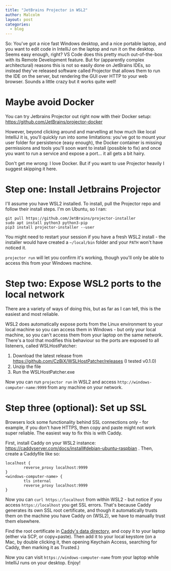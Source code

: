 ```yaml
---
title: "JetBrains Projector in WSL2"
author: Malcolm
layout: post
categories:
  - blog
---
```


So: You've got a nice fast Windows desktop, and a nice portable laptop, and you want to edit code in IntelliJ on
the laptop and run it on the desktop. Seems easy enough, right? VS Code does this pretty much out-of-the-box with
its Remote Development feature. But for (apparently complex architectural) reasons this is not so easily done on
JetBrains IDEs, so instead they've released software called Projector that allows them to run the IDE on the
server, but rendering the GUI over HTTP to your web browser. Sounds a little crazy but it works quite well!

# Maybe avoid Docker

You can try Jetbrains Projector out right now with their Docker setup: https://github.com/JetBrains/projector-docker

However, beyond clicking around and marvelling at how much like local IntelliJ it is, you'll quickly run into some
limitations: you've got to mount your user folder for persistence (easy enough), the Docker container is missing
permissions and tools you'll soon want to install (possible to fix) and once you want to run a service and expose
a port... it all gets a bit hairy.

Don't get me wrong: I love Docker. But if you want to use Projector heavily I suggest skipping it here.

# Step one: Install Jetbrains Projector

I'll assume you have WSL2 installed. To install, pull the Projector repo and follow their install steps. I'm
on Ubuntu, so I ran:

```
git pull https://github.com/JetBrains/projector-installer
sudo apt install python3 python3-pip 
pip3 install projector-installer --user 
```
You might need to restart your session if you have a fresh WSL2 install - the installer would have created a
`~/local/bin` folder and your `PATH` won't have noticed it.

`projector run` will let you confirm it's working, though you'll only be able to access this from your
Windows machine.

# Step two: Expose WSL2 ports to the local network

There are a variety of ways of doing this, but as far as I can tell, this is the easiest and most reliable.

WSL2 does automatically expose ports from the Linux environment to your local machine so you can access them
in Windows - but only your local machine, so you can't access them from your laptop on the same network. There's
a tool that modifies this behaviour so the ports are exposed to all listeners, called WSLHostPatcher:

1. Download the latest release from https://github.com/CzBiX/WSLHostPatcher/releases (I tested v0.1.0)
2. Unzip the file
3. Run the WSLHostPatcher.exe

Now you can run `projector run` in WSL2 and access `http://windows-computer-name:9999` from any machine on your
network.

# Step three (optional): Set up SSL

Browsers lock some functionality behind SSL connections only - for example, if you don't have HTTPS, then copy
and paste might not work super reliable. The easiest way to fix this is with Caddy.

First, install Caddy on your WSL2 instance: https://caddyserver.com/docs/install#debian-ubuntu-raspbian . Then,
create a Caddyfile like so:
```
localhost {
        reverse_proxy localhost:9999
}
<windows-computer-name> {
        tls internal
        reverse_proxy localhost:9999
}
```
Now you can `curl https://localhost` from within WSL2 - but notice if you access `https://localhost` you get SSL
errors. That's because Caddy generates its own SSL root certificate, and though it automatically trusts them
on the machine you have Caddy on (WSL2), we have to manually trust them elsewhere.

Find the root certificate in [Caddy's data directory](https://caddyserver.com/docs/conventions#data-directory),
and copy it to your laptop (either via SCP, or copy+paste). Then add it to your local keystore (on a Mac, by
double clicking it, then opening Keychain Access, searching for Caddy, then marking it as Trusted.)

Now you can visit `https://windows-computer-name` from your laptop while IntelliJ runs on your desktop. Enjoy!

